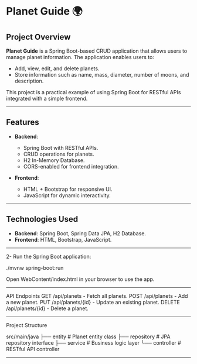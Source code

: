 # Planet Guide 🌍

## Project Overview
**Planet Guide** is a Spring Boot-based CRUD application that allows users to manage planet information. The application enables users to:
- Add, view, edit, and delete planets.
- Store information such as name, mass, diameter, number of moons, and description.

This project is a practical example of using Spring Boot for RESTful APIs integrated with a simple frontend.

---

## Features
- **Backend**:
  - Spring Boot with RESTful APIs.
  - CRUD operations for planets.
  - H2 In-Memory Database.
  - CORS-enabled for frontend integration.

- **Frontend**:
  - HTML + Bootstrap for responsive UI.
  - JavaScript for dynamic interactivity.

---

## Technologies Used
- **Backend**: Spring Boot, Spring Data JPA, H2 Database.
- **Frontend**: HTML, Bootstrap, JavaScript.

---

2- Run the Spring Boot application:

./mvnw spring-boot:run

Open WebContent/index.html in your browser to use the app.

---

API Endpoints
GET /api/planets - Fetch all planets.
POST /api/planets - Add a new planet.
PUT /api/planets/{id} - Update an existing planet.
DELETE /api/planets/{id} - Delete a planet.

---

Project Structure

src/main/java
├── entity           # Planet entity class
├── repository       # JPA repository interface
├── service          # Business logic layer
└── controller       # RESTful API controller


---



